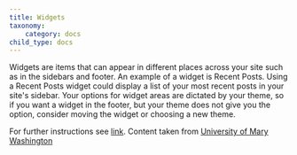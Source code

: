 ```yaml
---
title: Widgets
taxonomy:
    category: docs
child_type: docs
---
```

Widgets are items that can appear in different places across your site such as in the sidebars and footer. An example of a widget is Recent Posts. Using a Recent Posts widget could display a list of your most recent posts in your site's sidebar. Your options for widget areas are dictated by your theme, so if you want a widget in the footer, but your theme does not give you the option, consider moving the widget or choosing a new theme.

For further instructions see [link](http://umw.domains/wordpress-basics/#widget).
Content taken from [University of Mary Washington](http://umw.domains/wordpress-basics/)
